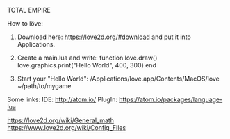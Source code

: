 TOTAL EMPIRE

How to löve:

1. Download here: 
https://love2d.org/#download
and put it into Applications.

2. Create a main.lua and write: 
function love.draw()
    love.graphics.print("Hello World", 400, 300)
end

3. Start your "Hello World":
/Applications/love.app/Contents/MacOS/love ~/path/to/mygame


Some links: 
IDE:    http://atom.io/
PlugIn: https://atom.io/packages/language-lua

https://love2d.org/wiki/General_math
https://www.love2d.org/wiki/Config_Files
